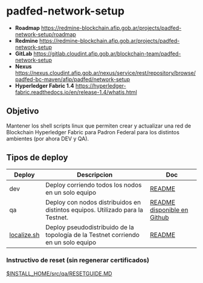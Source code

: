 # padfed-network-setup

- **Roadmap** https://redmine-blockchain.afip.gob.ar/projects/padfed-network-setup/roadmap
- **Redmine** https://redmine-blockchain.afip.gob.ar/projects/padfed-network-setup
- **GitLab** https://gitlab.cloudint.afip.gob.ar/blockchain-team/padfed-network-setup
- **Nexus** https://nexus.cloudint.afip.gob.ar/nexus/service/rest/repository/browse/padfed-bc-maven/afip/padfed/network-setup
- **Hyperledger Fabric 1.4** https://hyperledger-fabric.readthedocs.io/en/release-1.4/whatis.html

## Objetivo

Mantener los shell scripts linux que permiten crear y actualizar una red de Blockchain Hyperledger Fabric para Padron Federal para los distintos ambientes (por ahora DEV y QA).

## Tipos de deploy

| Deploy | Descripcion | Doc 
| --- | --- | --- | 
| dev | Deploy corriendo todos los nodos en un solo equipo | [README](qa/dev/README.md) 
| qa | Deploy con nodos distribuidos en distintos equipos. Utilizado para la Testnet.  | [README disponible en Github](https://github.com/padfed/padfed-doc/tree/master/testnet-network-setup) 
| [localize.sh](src/qa/localize.sh) | Deploy pseudodistribuido de la topología de la Testnet corriendo en un solo equipo | [README](qa/dev/README.md) 

### Instructivo de reset (sin regenerar certificados)

[$INSTALL_HOME/src/qa/RESETGUIDE.MD](https://gitlab.cloudint.afip.gob.ar/blockchain-team/padfed-network-setup/blob/master/src/qa/RESETGUIDE.md)
